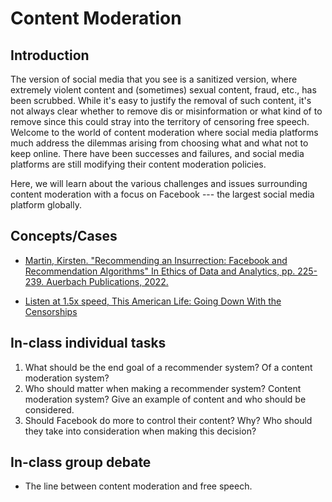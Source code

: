 # Content Moderation

## Introduction

The version of social media that you see is a sanitized version, where extremely violent content and (sometimes) sexual content, fraud, etc., has been scrubbed. While it's easy to justify the removal of such content, it's not always clear whether to remove dis or misinformation or what kind of to remove since this could stray into the territory of censoring free speech. Welcome to the world of content moderation where social media platforms much address the dilemmas arising from choosing what and what not to keep online. There have been successes and failures, and social media platforms are still modifying their content moderation policies.

Here, we will learn about the various challenges and issues surrounding content moderation with a focus on Facebook --- the largest social media platform globally.

## Concepts/Cases

* [Martin, Kirsten. "Recommending an Insurrection: Facebook and Recommendation Algorithms" In Ethics of Data and Analytics, pp. 225-239. Auerbach Publications, 2022.](https://wm.primo.exlibrisgroup.com/permalink/01COWM_INST/g9pr7p/alma991033870654103196)

* [Listen at 1.5x speed, This American Life: Going Down With the Censorships](https://www.thisamericanlife.org/797/what-i-was-thinking-as-we-were-sinking/act-two-28)


## In-class individual tasks

1. What should be the end goal of a recommender system? Of a content moderation system?
2. Who should matter when making a recommender system? Content moderation system? Give an example of content and who should be considered.
3. Should Facebook do more to control their content? Why? Who should they take into consideration when making this decision?

## In-class group debate

* The line between content moderation and free speech.

